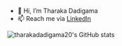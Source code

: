 - 👋 Hi, I’m Tharaka Dadigama
- 📫 Reach me via [Linkedln](https://www.linkedin.com/in/tharaka-dadigama-96133b196/)


![tharakadadigama20's GitHub stats](https://github-readme-stats.vercel.app/api?username=tharakadadigama20&show_icons=true&theme=merko&count_private=true)
<br/>

